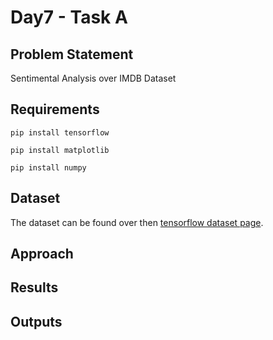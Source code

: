 # Day7 - Task A

## Problem Statement

Sentimental Analysis over IMDB Dataset

## Requirements

`pip install tensorflow`

`pip install matplotlib`

`pip install numpy`

## Dataset

The dataset can be found over then [tensorflow dataset page](https://www.tensorflow.org/api_docs/python/tf/keras/datasets/imdb).

## Approach

## Results

## Outputs

